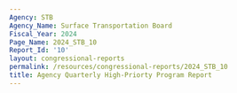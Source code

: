 ```yaml
---
Agency: STB
Agency_Name: Surface Transportation Board
Fiscal_Year: 2024
Page_Name: 2024_STB_10
Report_Id: '10'
layout: congressional-reports
permalink: /resources/congressional-reports/2024_STB_10
title: Agency Quarterly High-Priorty Program Report
---
```

